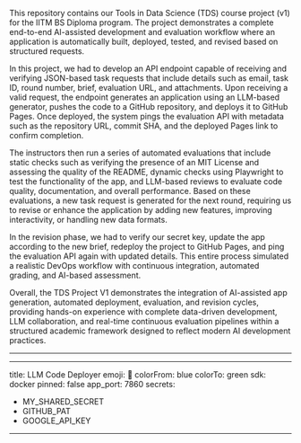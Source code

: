 This repository contains our Tools in Data Science (TDS) course project (v1) for the IITM BS Diploma program. The project demonstrates a complete end-to-end AI-assisted development and evaluation workflow where an application is automatically built, deployed, tested, and revised based on structured requests.

In this project, we had to develop an API endpoint capable of receiving and verifying JSON-based task requests that include details such as email, task ID, round number, brief, evaluation URL, and attachments. Upon receiving a valid request, the endpoint generates an application using an LLM-based generator, pushes the code to a GitHub repository, and deploys it to GitHub Pages. Once deployed, the system pings the evaluation API with metadata such as the repository URL, commit SHA, and the deployed Pages link to confirm completion.

The instructors then run a series of automated evaluations that include static checks such as verifying the presence of an MIT License and assessing the quality of the README, dynamic checks using Playwright to test the functionality of the app, and LLM-based reviews to evaluate code quality, documentation, and overall performance. Based on these evaluations, a new task request is generated for the next round, requiring us to revise or enhance the application by adding new features, improving interactivity, or handling new data formats.

In the revision phase, we had to verify our secret key, update the app according to the new brief, redeploy the project to GitHub Pages, and ping the evaluation API again with updated details. This entire process simulated a realistic DevOps workflow with continuous integration, automated grading, and AI-based assessment.

Overall, the TDS Project V1 demonstrates the integration of AI-assisted app generation, automated deployment, evaluation, and revision cycles, providing hands-on experience with complete data-driven development, LLM collaboration, and real-time continuous evaluation pipelines within a structured academic framework designed to reflect modern AI development practices.

---

---
title: LLM Code Deployer
emoji: 🚀
colorFrom: blue
colorTo: green
sdk: docker
pinned: false
app_port: 7860
secrets:
  - MY_SHARED_SECRET
  - GITHUB_PAT
  - GOOGLE_API_KEY
---
